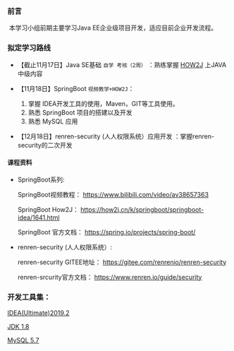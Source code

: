 ### 前言

​    本学习小组前期主要学习Java EE企业级项目开发，适应目前企业开发流程。

### 拟定学习路线

- 【截止11月17日】Java SE基础 `自学 考核（2周）` ：熟练掌握 [HOW2J](https://how2j.cn) 上JAVA中级内容

- 【11月18日】SpringBoot  `视频教学+HOW2J`：

  1. 掌握 IDEA开发工具的使用，Maven，GIT等工具使用。
  2.  熟悉 SpringBoot 项目的搭建以及开发
  3.  熟悉 MySQL 应用

-  【12月18日】renren-security (人人权限系统）应用开发 ：掌握renren-security的二次开发

#### 课程资料

- SpringBoot系列:

  SpringBoot视频教程： https://www.bilibili.com/video/av38657363

  SpringBoot How2J：  https://how2j.cn/k/springboot/springboot-idea/1641.html 

  SpringBoot 官方文档： https://spring.io/projects/spring-boot/ 

- renren-security (人人权限系统）:

  renren-security GITEE地址： https://gitee.com/renrenio/renren-security 

  renren-srcurity官方文档： https://www.renren.io/guide/security 

### 开发工具集：

[IDEA(Ultimate)2019.2]( https://www.jetbrains.com/idea/download/#section=windows )

[JDK 1.8]( https://www.oracle.com/technetwork/java/javase/downloads/jdk8-downloads-2133151.html )

[MySQL 5.7]( https://dev.mysql.com/downloads/mysql/ )

